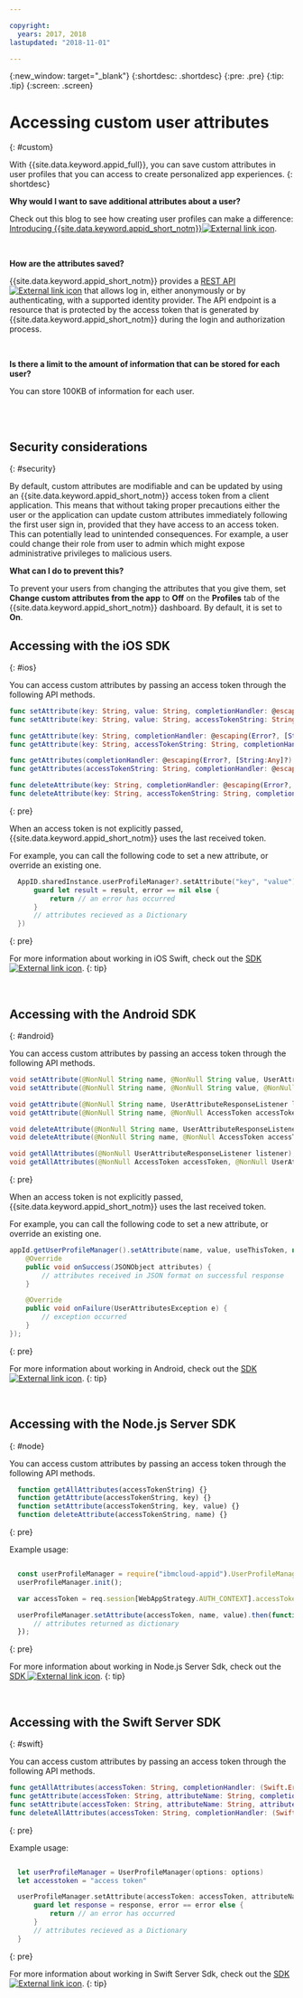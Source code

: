 ```yaml
---

copyright:
  years: 2017, 2018
lastupdated: "2018-11-01"

---
```


{:new_window: target="_blank"}
{:shortdesc: .shortdesc}
{:pre: .pre}
{:tip: .tip}
{:screen: .screen}

# Accessing custom user attributes
{: #custom}

With {{site.data.keyword.appid_full}}, you can save custom attributes in user profiles that you can access to create personalized app experiences.
{: shortdesc}

**Why would I want to save additional attributes about a user?**

Check out this blog to see how creating user profiles can make a difference: <a href="https://www.ibm.com/blogs/bluemix/2017/03/introducing-ibm-bluemix-app-id-authentication-profiles-service-app-developers/" target="_blank">Introducing {{site.data.keyword.appid_short_notm}}<img src="../../icons/launch-glyph.svg" alt="External link icon"></a>.

</br>

**How are the attributes saved?**

{{site.data.keyword.appid_short_notm}} provides a <a href="https://appid-profiles.ng.bluemix.net/swagger-ui/index.html#/Attributes" target="_blank">REST API <img src="../../icons/launch-glyph.svg" alt="External link icon"></a> that allows log in, either anonymously or by authenticating, with a supported identity provider. The API endpoint is a resource that is protected by the access token that is generated by {{site.data.keyword.appid_short_notm}} during the login and authorization process.

</br>

**Is there a limit to the amount of information that can be stored for each user?**

You can store 100KB of information for each user.

</br>
</br>

## Security considerations
{: #security}

By default, custom attributes are modifiable and can be updated by using an {{site.data.keyword.appid_short_notm}} access token from a client application. This means that without taking proper precautions either the user or the application can update custom attributes immediately following the first user sign in, provided that they have access to an access token. This can potentially lead to unintended consequences. For example, a user could change their role from user to admin which might expose administrative privileges to malicious users.

**What can I do to prevent this?**

To prevent your users from changing the attributes that you give them, set **Change custom attributes from the app** to **Off** on the **Profiles** tab of the {{site.data.keyword.appid_short_notm}} dashboard. By default, it is set to **On**.

## Accessing with the iOS SDK
{: #ios}

 You can access custom attributes by passing an access token through the following API methods.

  ```swift
  func setAttribute(key: String, value: String, completionHandler: @escaping(Error?, [String:Any]?) -> Void)
  func setAttribute(key: String, value: String, accessTokenString: String, completionHandler: @escaping(Error?, [String:Any]?) -> Void)

  func getAttribute(key: String, completionHandler: @escaping(Error?, [String:Any]?) -> Void)
  func getAttribute(key: String, accessTokenString: String, completionHandler: @escaping(Error?, [String:Any]?) -> Void)

  func getAttributes(completionHandler: @escaping(Error?, [String:Any]?) -> Void)
  func getAttributes(accessTokenString: String, completionHandler: @escaping(Error?, [String:Any]?) -> Void)

  func deleteAttribute(key: String, completionHandler: @escaping(Error?, [String:Any]?) -> Void)
  func deleteAttribute(key: String, accessTokenString: String, completionHandler: @escaping(Error?, [String:Any]?) -> Void)
  ```
  {: pre}

When an access token is not explicitly passed, {{site.data.keyword.appid_short_notm}} uses the last received token.

For example, you can call the following code to set a new attribute, or override an existing one.

  ```swift
	AppID.sharedInstance.userProfileManager?.setAttribute("key", "value") { (error, result) in
		guard let result = result, error == nil else {
	  		return // an error has occurred
		}
		// attributes recieved as a Dictionary
	})
  ```
  {: pre}

For more information about working in iOS Swift, check out the <a href="https://github.com/ibm-cloud-security/appid-clientsdk-swift" target="_blank">SDK <img src="../../icons/launch-glyph.svg" alt="External link icon"></a>.
{: tip}

</br>


## Accessing with the Android SDK
{: #android}

You can access custom attributes by passing an access token through the following API methods.

```java
void setAttribute(@NonNull String name, @NonNull String value, UserAttributeResponseListener listener);
void setAttribute(@NonNull String name, @NonNull String value, @NonNull AccessToken accessToken, UserAttributeResponseListener listener);

void getAttribute(@NonNull String name, UserAttributeResponseListener listener);
void getAttribute(@NonNull String name, @NonNull AccessToken accessToken, UserAttributeResponseListener listener);

void deleteAttribute(@NonNull String name, UserAttributeResponseListener listener);
void deleteAttribute(@NonNull String name, @NonNull AccessToken accessToken, UserAttributeResponseListener listener);

void getAllAttributes(@NonNull UserAttributeResponseListener listener);
void getAllAttributes(@NonNull AccessToken accessToken, @NonNull UserAttributeResponseListener listener);
```
{: pre}

When an access token is not explicitly passed, {{site.data.keyword.appid_short_notm}} uses the last received token.

For example, you can call the following code to set a new attribute, or override an existing one.

```java
appId.getUserProfileManager().setAttribute(name, value, useThisToken, new UserProfileResponseListener() {
	@Override
	public void onSuccess(JSONObject attributes) {
		// attributes received in JSON format on successful response
	}

	@Override
	public void onFailure(UserAttributesException e) {
		// exception occurred
	}
});
```
{: pre}

For more information about working in Android, check out the <a href="https://github.com/ibm-cloud-security/appid-clientsdk-android" target="_blank">SDK <img src="../../icons/launch-glyph.svg" alt="External link icon"></a>.
{: tip}

</br>

## Accessing with the Node.js Server SDK
{: #node}

You can access custom attributes by passing an access token through the following API methods.

  ```javascript
	function getAllAttributes(accessTokenString) {}
	function getAttribute(accessTokenString, key) {}
	function setAttribute(accessTokenString, key, value) {}
	function deleteAttribute(accessTokenString, name) {}
  ```
  {: pre}

  Example usage:

  ```javascript

	const userProfileManager = require("ibmcloud-appid").UserProfileManager;
	userProfileManager.init();

	var accessToken = req.session[WebAppStrategy.AUTH_CONTEXT].accessToken;

	userProfileManager.setAttribute(accessToken, name, value).then(function (attributes) {
		// attributes returned as dictionary
	});
  ```
  {: pre}

For more information about working in Node.js Server Sdk, check out the <a href="https://github.com/ibm-cloud-security/appid-serversdk-nodejs" target="_blank">SDK <img src="../../icons/launch-glyph.svg" alt="External link icon"></a>.
{: tip}

</br>

## Accessing with the Swift Server SDK
{: #swift}

You can access custom attributes by passing an access token through the following API methods.

  ```swift
  func getAllAttributes(accessToken: String, completionHandler: (Swift.Error?, [String: Any]?) -> Void)
  func getAttribute(accessToken: String, attributeName: String, completionHandler: (Swift.Error?, [String: Any]?) -> Void)
  func setAttribute(accessToken: String, attributeName: String, attributeValue : "abc", completionHandler: (Swift.Error?, [String: Any]?) -> Void)
  func deleteAllAttributes(accessToken: String, completionHandler: (Swift.Error?, [String: Any]?) -> Void)
  ```
  {: pre}

  Example usage:

  ```swift

	let userProfileManager = UserProfileManager(options: options)
	let accesstoken = "access token"

	userProfileManager.setAttribute(accessToken: accessToken, attributeName: "name", attributeValue : "abc") { (error, response) in
		guard let response = response, error == error else {
			return // an error has occurred
		}
		// attributes recieved as a Dictionary
	}
  ```

  {: pre}

For more information about working in Swift Server Sdk, check out the <a href="https://github.com/ibm-cloud-security/appid-serversdk-swift" target="_blank">SDK <img src="../../icons/launch-glyph.svg" alt="External link icon"></a>.
{: tip}


